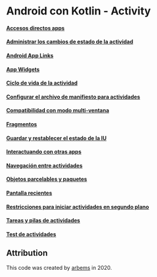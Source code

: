 # Android con Kotlin - Activity

#### [Accesos directos apps](https://github.com/arbems/Android-with-Kotlin-Activity/tree/master/Acceso%20directos%20apps)

#### [Administrar los cambios de estado de la actividad](https://github.com/arbems/Android-with-Kotlin-Activity/tree/master/Administrar%20los%20cambios%20de%20estado%20de%20la%20actividad)

#### [Android App Links](https://github.com/arbems/Android-with-Kotlin-Activity/tree/master/Android%20App%20Links)

#### [App Widgets](https://github.com/arbems/Android-with-Kotlin-Activity/tree/master/App%20Widgets)

#### [Ciclo de vida de la actividad](https://github.com/arbems/Android-with-Kotlin-Activity/tree/master/Ciclo%20de%20vida%20de%20la%20actividad) 

#### [Configurar el archivo de manifiesto para actividades](https://github.com/arbems/Android-with-Kotlin-Activity/tree/master/Configurar-el-archivo-de-manifiesto-para-actividades)

#### [Compatibilidad con modo multi-ventana](https://github.com/arbems/Android-with-Kotlin-Activity/tree/master/Compatibilidad-con-modo-multi-ventana)

#### [Fragmentos](https://github.com/arbems/Android-with-Kotlin-Activity/tree/master/Fragmentos)

#### [Guardar y restablecer el estado de la IU](https://github.com/arbems/Android-with-Kotlin-Activity/tree/master/Guardar-y-restablecer-el-estado-de-la-IU)

#### [Interactuando con otras apps](https://github.com/arbems/Android-with-Kotlin-Activity/tree/master/Interactuando-con-otras-apps)

#### [Navegación entre actividades](https://github.com/arbems/Android-with-Kotlin-Activity/tree/master/Navegación-entre-actividades)

#### [Objetos parcelables y paquetes](https://github.com/arbems/Android-with-Kotlin-Activity/tree/master/Objetos-parcelables-y-paquetes)

#### [Pantalla recientes](https://github.com/arbems/Android-with-Kotlin-Activity/tree/master/Pantalla-recientes)

#### [Restricciones para iniciar actividades en segundo plano](https://github.com/arbems/Android-with-Kotlin-Activity/tree/master/Restricciones-para-iniciar-actividades-en-segundo-plano)

#### [Tareas y pilas de actividades](https://github.com/arbems/Android-with-Kotlin-Activity/tree/master/Tareas-y-pilas-de-actividades)

#### [Test de actividades](https://github.com/arbems/Android-with-Kotlin-Activity/tree/master/Test-de-actividades)

## Attribution

This code was created by [arbems](https://github.com/arbems) in 2020.